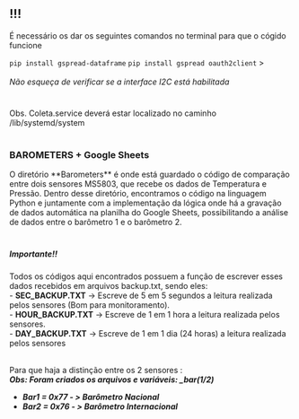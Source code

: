 <h1></h1>
<h2> !!! </h2>
<p>É necessário os dar os seguintes comandos no terminal para que o cógido funcione  </p>
<code>pip install gspread-dataframe</code>
<code>pip install gspread oauth2client</code>
><br><br>
<i>Não esqueça de verificar se a interface I2C está habilitada</i>
<h1></h1>
Obs. Coleta.service deverá estar localizado no caminho /lib/systemd/system
<h1></h1>
<b><h3>BAROMETERS + Google Sheets</b></h3>
O diretório **Barometers** é onde está guardado o código de comparação entre dois sensores MS5803, que recebe os dados de Temperatura e Pressão.
Dentro desse diretório, encontramos o código na linguagem Python e juntamente com a implementação da lógica 
  onde há a gravação de dados automática na planilha do Google Sheets, possibilitando a análise de dados entre o barômetro 1 e o barômetro 2.
<h1></h1>
<h5>Importante!!</h5> 
Todos os códigos aqui encontrados possuem a função de escrever esses dados recebidos em arquivos backup.txt, sendo eles: <br />
- <b>SEC_BACKUP.TXT</b> -> Escreve de 5 em 5 segundos a leitura realizada pelos sensores (Bom para monitoramento). <br />
- <b>HOUR_BACKUP.TXT</b> -> Escreve de 1 em 1 hora a leitura realizada pelos sensores. <br />
- <b>DAY_BACKUP.TXT</b> -> Escreve de 1 em 1 dia (24 horas) a leitura realizada pelos sensores <br /> <br />

<p> Para que haja a distinção entre os 2 sensores : <br />
<b><i>Obs: Foram criados os arquivos e variáveis: _bar(1/2)
<ul>
<li>Bar1 = 0x77 - > Barômetro Nacional</li>
<li>Bar2 = 0x76 - > Barômetro Internacional</li>
</ul>



